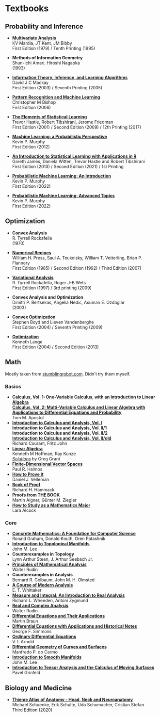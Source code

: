Textbooks
=========

Probability and Inference
-------------------------

- <b id="mardia1979multivariate"></b>
  [**Multivariate Analysis**](https://statisticalsupportandresearch.files.wordpress.com/2017/06/k-v-mardia-j-t-kent-j-m-bibby-multivariate-analysis-probability-and-mathematical-statistics-academic-press-inc-1979.pdf) <br />
  KV Mardia, JT Kent, JM Bibby <br />
  First Edition (1979) / Tenth Printing (1995)

- <b id="amari1993methods"></b>
  **Methods of Information Geometry** <br/>
  Shun-ichi Amari, Hiroshi Nagaoka <br/>
  (1993)
  
- <b id="mackay2003information"></b>
  [**Information Theory, Inference, and Learning Algorithms**](https://www.inference.org.uk/itprnn/book.pdf) <br/>
  David J C Mackay <br/>
  First Edition (2003) / Seventh Printing (2005)
  
- <b id="bishop2006prml"></b>
  [**Pattern Recognition and Machine Learning**](https://www.microsoft.com/en-us/research/uploads/prod/2006/01/Bishop-Pattern-Recognition-and-Machine-Learning-2006.pdf) <br/>
  Christopher M Bishop <br/>
  First Edition (2006)
  

- <b id="hastie2001elements"></b>
  [**The Elements of Statistical Learning**](https://hastie.su.domains/ElemStatLearn/printings/ESLII_print12_toc.pdf) <br/>
  Trevor Hastie, Robert Tibshirani, Jerome Friedman <br/>
  First Edition (2001) / Second Edition (2009) / 12th Printing (2017)
  
- <b id="murphy2012machine"></b>
  [**Machine Learning: a Probabilistic Perspective**](http://noiselab.ucsd.edu/ECE228/Murphy_Machine_Learning.pdf) <br/>
  Kevin P. Murphy <br/>
  First Edition (2012)
  
- <b id="hastie2013introduction"></b>
  [**An Introduction to Statistical Learning with Applications in R**](https://hastie.su.domains/ISLR2/ISLRv2_website.pdf) <br/>
  Gareth James, Daniela Witten, Trevor Hastie and Robert Tibshirani <br/>
  First Edition (2013) / Second Edition (2021) / 1st Printing
  
- <b id="murphy2012machine"></b>
  [**Probabilistic Machine Learning: An Introduction**](https://probml.github.io/pml-book/book1.html) <br/>
  Kevin P. Murphy <br/>
  First Edition (2022)
  
- <b id="murphy2012machine"></b>
  [**Probabilistic Machine Learning: Advanced Topics**](https://probml.github.io/pml-book/book2.html) <br/>
  Kevin P. Murphy <br/>
  First Edition (2022)

Optimization
------------

- <b id="rockafella1970convex"></b>
  **Convex Analysis** <br/>
  R. Tyrrell Rockafella <br/>
  (1970) <br/>
  
- <b id="press2007numerical"></b>
  [**Numerical Recipes**]( https://e-maxx.ru/bookz/files/numerical_recipes.pdf) <br/>
  William H. Press, Saul A. Teukolsky, William T. Vetterling, Brian P. Flannery <br/>
  First Edition (1985) / Second Edition (1992) / Third Edition (2007)
  
- <b id="rockafella1997variational"></b>
  [**Variational Analysis**](https://sites.math.washington.edu/~rtr/papers/rtr169-VarAnalysis-RockWets.pdf) <br/>
  R. Tyrrell Rockafella, Roger J-B Wets <br/>
  First Edition (1997) / 3rd printing (2009)
  
- <b id="bertsekas2003convex"></b>
  **Convex Analysis and Optimization** <br/>
  Dimitri P. Bertsekas, Angelia Nedic, Asuman E. Ozdaglar <br/>
  (2003) <br/>
  
- <b id="boyd2004convex"></b>
  [**Convex Optimization**](https://web.stanford.edu/~boyd/cvxbook/bv_cvxbook.pdf) <br/>
  Stephen Boyd and Lieven Vandenberghe <br/>
  First Edition (2004) / Seventh Printing (2009)

- <b id="lange2004optimization"></b>
  [**Optimization**](http://196.189.45.87/bitstream/123456789/31201/1/Kenneth%20Lange.pdf) <br/>
  Kenneth Lange <br/>
  First Edition (2004) /  Second Edition (2013)

Math 
----

Mostly taken from [stumblingrobot.com](https://www.stumblingrobot.com/best-math-books/). Didn't try them myself.

### Basics

- [**Calculus, Vol. 1: One-Variable Calculus, with an Introduction to Linear Algebra**](https://theswissbay.ch/pdf/Gentoomen%20Library/Maths/Calculus/Tom%20Apostol%20-%20Calculus%20vol.1%20-%20One-variable%20Calculus%2C%20with%20an%20Introduction%20to%20Linear%20Algebra%20%281975%29.pdf) <br />
  **[Calculus, Vol. 2: Multi-Variable Calculus and Linear Algebra with Applications to Differential Equations and Probability](https://theswissbay.ch/pdf/Gentoomen%20Library/Maths/Calculus/Tom%20Apostol%20-%20Calculus%20Vol.2%20-%20Multi-Variable%20Calculus%20and%20Linear%20Algebra%20with%20Applications.pdf)**  <br />
  Tom M. Apostol
- **[Introduction to Calculus and Analysis, Vol. I](http://www.astrosen.unam.mx/~aceves/Metodos/ebooks/courant_john1.pdf)** <br />
  **Introduction to Calculus and Analysis, Vol. II/1** <br />
  **Introduction to Calculus and Analysis, Vol. II/2** <br />
  [**Introduction to Calculus and Analysis, Vol. II/old**](https://www.ime.usp.br/~gorodski/ps/Courant-DifferentialIntegralCalculusVolIi.pdf) <br />
  Richard Courant, Fritz John
- [**Linear Algebra**](https://www.cin.ufpe.br/~jrsl/Books/Linear%20Algebra%20-%20Kenneth%20Hoffman%20&%20Ray%20Kunze%20.pdf) <br />
  Kenneth M Hoffman, Ray Kunze <br />
  [*Solutions*](https://greggrant.org/hoffman_and_kunze.pdf) by Greg Grant
- [**Finite-Dimensional Vector Spaces**](https://download.tuxfamily.org/openmathdep/algebra_linear/Finite_Vector_Spaces-Halmos.pdf) <br />
  Paul R. Halmos
- [**How to Prove It**](http://users.metu.edu.tr/serge/courses/111-2011/textbook-math111.pdf) <br />
  Daniel J. Velleman
- [**Book of Proof**](https://www.people.vcu.edu/~rhammack/BookOfProof/Main.pdf) <br />
  Richard H. Hammack 
- [**Proofs from THE BOOK**](http://cslabcms.nju.edu.cn/problem_solving/images/b/b3/Proofs_from_THE_BOOK_%28Fifth_Edition_2014%29.pdf) <br />
   Martin Aigner, Günter M. Ziegler  
- [**How to Study as a Mathematics Major**](http://mis.kp.ac.rw/admin/admin_panel/kp_lms/files/digital/SelectiveBooks/Mathematics/How%20to%20Study%20as%20a%20Mathematics%20Major%20-%20LARA%20ALCOCK.pdf) <br />
   Lara Alcock 

### Core
- [**Concrete Mathematics: A Foundation for Computer Science**](https://notendur.hi.is/pgg/%28ebook-pdf%29%20-%20Mathematics%20-%20Concrete%20Mathematics.pdf) <br />
  Ronald Graham, Donald Knuth, Oren Patashnik 
- [**Introduction to Topological Manifolds**](http://www.god-does-not-play-dice.net/Lee.pdf) <br />
  John M. Lee
- **Counterexamples in Topology** <br />
  Lynn Arthur Steen, J. Arthur Seebach Jr.
- [**Principles of Mathematical Analysis**](https://web.math.ucsb.edu/~agboola/teaching/2021/winter/122A/rudin.pdf) <br />
  Walter Rudin
- **Counterexamples in Analysis** <br />
  Bernard R. Gelbaum, John M. H. Olmsted
- [**A Course of Modern Analysis**](http://theory.fi.infn.it/colomo/metodi_old/Whittaker-Watson.pdf) <br />
  E. T. Whittaker 
- [**Measure and Integral: An Introduction to Real Analysis**](https://kupdf.net/download/richard-wheeden-antoni-zygmund-measure-and-integral-pure-and-applied-mathematics-1977_5b099d25e2b6f5be4ba44fa1_pdf) <br />
  Richard L. Wheeden, Antoni Zygmund
- [**Real and Complex Analysis**](https://59clc.files.wordpress.com/2011/01/real-and-complex-analysis.pdf) <br />
  Walter Rudin
- [**Differential Equations and Their Applications**](http://www.mmcmodinagar.ac.in/econtent/physics/DifferentialEquationsAndTheirApplications.pdf) <br />
  Martin Braun
- [**Differential Equations with Applications and Historical Notes**](http://bayanbox.ir/view/6109418987773907741/simmons-DIFFERENTIALEQUATIONSWITHAPPLICATIONS-3ed.pdf) <br />
  George F. Simmons
- [**Ordinary Differential Equations**](https://loshijosdelagrange.files.wordpress.com/2013/04/vladimir-i-arnold-vladimir-i-arnold-roger-cooke-ordinary-differential-equations-1992.pdf) <br />
  V. I. Arnold
- [**Differential Geometry of Curves and Surfaces**](http://www2.ing.unipi.it/griff/files/dC.pdf) <br />
   Manfredo P. do Carmo 
- [**Introduction to Smooth Manifolds**](https://math.berkeley.edu/~jchaidez/materials/reu/lee_smooth_manifolds.pdf) <br />
  John M. Lee
- [**Introduction to Tensor Analysis and the Calculus of Moving Surfaces**](https://rd.springer.com/content/pdf/bfm:978-1-4614-7867-6%2F1.pdf) <br />
  Pavel Grinfeld

Biology and Medicine
--------------------


- <b id="schuenke2020head"></b>
  [**Thieme Atlas of Anatomy - Head, Neck and Neuroanatomy**](https://ia803409.us.archive.org/33/items/HsB.FS.THIEME.002/Thieme%20Atlas%20of%20Anatomy%20-%20Head%2C%20Neck%2C%20and%20Neuroanatomy%20-%202020.pdf) <br/>
  Michael Schuenke, Erik Schulte, Udo Schumacher, Cristian Stefan <br/>
  Third Edition (2020) <br/>
